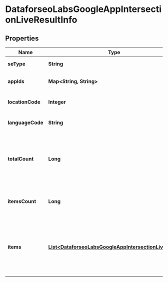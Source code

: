 

# DataforseoLabsGoogleAppIntersectionLiveResultInfo


## Properties

| Name | Type | Description | Notes |
|------------ | ------------- | ------------- | -------------|
|**seType** | **String** | search engine type |  [optional] |
|**appIds** | **Map&lt;String, String&gt;** | ids of the apps in a POST array |  [optional] |
|**locationCode** | **Integer** | location code in a POST array |  [optional] |
|**languageCode** | **String** | language code in a POST array |  [optional] |
|**totalCount** | **Long** | total amount of results in our database relevant to your request |  [optional] |
|**itemsCount** | **Long** | the number of results returned in the items array |  [optional] |
|**items** | [**List&lt;DataforseoLabsGoogleAppIntersectionLiveItem&gt;**](DataforseoLabsGoogleAppIntersectionLiveItem.md) | contains data related to the ranking keywords for the app specified in the app_id field |  [optional] |



